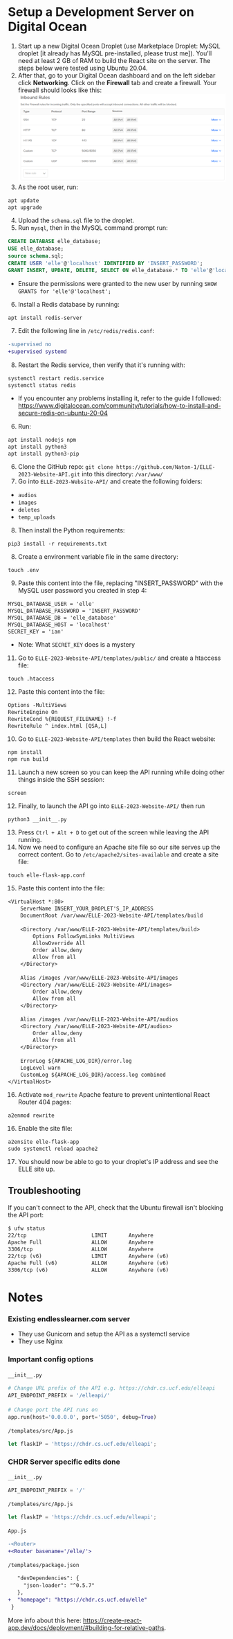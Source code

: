# Setup a Development Server on Digital Ocean
1. Start up a new Digital Ocean Droplet (use Marketplace Droplet: MySQL droplet [it already has MySQL pre-installed, please trust me]). You'll need at least 2 GB of RAM to build the React site on the server. The steps below were tested using Ubuntu 20.04.
2. After that, go to your Digital Ocean dashboard and on the left sidebar click **Networking**. Click on the **Firewall** tab and create a firewall. Your firewall should looks like this: ![](readme_images/Droplet_Firewall.png)
3. As the root user, run:
```
apt update
apt upgrade
```
4. Upload the `schema.sql` file to the droplet.
5. Run `mysql`, then in the MySQL command prompt run:
```sql
CREATE DATABASE elle_database;
USE elle_database;
source schema.sql;
CREATE USER 'elle'@'localhost' IDENTIFIED BY 'INSERT_PASSWORD';
GRANT INSERT, UPDATE, DELETE, SELECT ON elle_database.* TO 'elle'@'localhost';
```
  * Ensure the permissions were granted to the new user by running `SHOW GRANTS for 'elle'@'localhost';`
6. Install a Redis database by running:
```
apt install redis-server
```
7. Edit the following line in `/etc/redis/redis.conf`:
```diff
-supervised no
+supervised systemd
```
8. Restart the Redis service, then verify that it's running with:
```
systemctl restart redis.service
systemctl status redis
```
  * If you encounter any problems installing it, refer to the guide I followed: https://www.digitalocean.com/community/tutorials/how-to-install-and-secure-redis-on-ubuntu-20-04
6. Run:
```
apt install nodejs npm
apt install python3
apt install python3-pip
```
6. Clone the GitHub repo: `git clone https://github.com/Naton-1/ELLE-2023-Website-API.git` into this directory: `/var/www/`
7. Go into `ELLE-2023-Website-API/` and create the following folders:
* `audios`
* `images`
* `deletes`
* `temp_uploads`
8. Then install the Python requirements:
```
pip3 install -r requirements.txt
```
8. Create a environment variable file in the same directory:
```
touch .env
```
9. Paste this content into the file, replacing "INSERT_PASSWORD" with the MySQL user password you created in step 4:
```
MYSQL_DATABASE_USER = 'elle'
MYSQL_DATABASE_PASSWORD = 'INSERT_PASSWORD'
MYSQL_DATABASE_DB = 'elle_database'
MYSQL_DATABASE_HOST = 'localhost'
SECRET_KEY = 'ian'
```
  * Note: What `SECRET_KEY` does is a mystery
11. Go to `ELLE-2023-Website-API/templates/public/` and create a htaccess file:
```
touch .htaccess
```
12. Paste this content into the file:
```
Options -MultiViews
RewriteEngine On
RewriteCond %{REQUEST_FILENAME} !-f
RewriteRule ^ index.html [QSA,L]
```
10. Go to `ELLE-2023-Website-API/templates` then build the React website:
```
npm install
npm run build
```
11. Launch a new screen so you can keep the API running while doing other things inside the SSH session:
```
screen
```
12. Finally, to launch the API go into `ELLE-2023-Website-API/` then run
```
python3 __init__.py
```
13. Press `Ctrl + Alt + D` to get out of the screen while leaving the API running.
14. Now we need to configure an Apache site file so our site serves up the correct content. Go to `/etc/apache2/sites-available` and create a site file:
```
touch elle-flask-app.conf
```
15. Paste this content into the file:
```
<VirtualHost *:80>
    ServerName INSERT_YOUR_DROPLET'S_IP_ADDRESS
    DocumentRoot /var/www/ELLE-2023-Website-API/templates/build

    <Directory /var/www/ELLE-2023-Website-API/templates/build>
        Options FollowSymLinks MultiViews
        AllowOverride All
        Order allow,deny
        Allow from all
    </Directory>
    
    Alias /images /var/www/ELLE-2023-Website-API/images
    <Directory /var/www/ELLE-2023-Website-API/images>
        Order allow,deny
        Allow from all
    </Directory>
    
    Alias /images /var/www/ELLE-2023-Website-API/audios
    <Directory /var/www/ELLE-2023-Website-API/audios>
        Order allow,deny
        Allow from all
    </Directory>

    ErrorLog ${APACHE_LOG_DIR}/error.log
    LogLevel warn
    CustomLog ${APACHE_LOG_DIR}/access.log combined
</VirtualHost>
```
16. Activate `mod_rewrite` Apache feature to prevent unintentional React Router 404 pages:
```
a2enmod rewrite
```
16. Enable the site file:
```
a2ensite elle-flask-app
sudo systemctl reload apache2
```
17. You should now be able to go to your droplet's IP address and see the ELLE site up.

## Troubleshooting
If you can't connect to the API, check that the Ubuntu firewall isn't blocking the API port:
```
$ ufw status
22/tcp                     LIMIT       Anywhere
Apache Full                ALLOW       Anywhere
3306/tcp                   ALLOW       Anywhere
22/tcp (v6)                LIMIT       Anywhere (v6)
Apache Full (v6)           ALLOW       Anywhere (v6)
3306/tcp (v6)              ALLOW       Anywhere (v6)
```

# Notes
### Existing endlesslearner.com server
* They use Gunicorn and setup the API as a systemctl service
* They use Nginx

### Important config options
`__init__.py`
```python
# Change URL prefix of the API e.g. https://chdr.cs.ucf.edu/elleapi
API_ENDPOINT_PREFIX = '/elleapi/'

# Change port the API runs on
app.run(host='0.0.0.0', port='5050', debug=True)
```

`/templates/src/App.js`
```js
let flaskIP = 'https://chdr.cs.ucf.edu/elleapi';
```

### CHDR Server specific edits done
`__init__.py`
```python
API_ENDPOINT_PREFIX = '/'
```

`/templates/src/App.js`
```js
let flaskIP = 'https://chdr.cs.ucf.edu/elleapi';
```

`App.js`
```diff
-<Router>  
+<Router basename='/elle/'>  
```

`/templates/package.json`
```diff
   "devDependencies": {
     "json-loader": "^0.5.7"
   },
+  "homepage": "https://chdr.cs.ucf.edu/elle"
 }
```
More info about this here: https://create-react-app.dev/docs/deployment/#building-for-relative-paths.